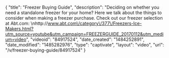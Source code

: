 {
    "title": "Freezer Buying Guide",
    "description": "Deciding on whether you need a standalone freezer for your home?  Here we talk about the things to consider when making a freezer purchase.  Check out our freezer selection at Abt.com: \nhttp:\/\/www.abt.com\/category\/377\/Freezers-Ice-Makers.html?utm_source=youtube&utm_campaign=FREEZERGUIDE_20170112&utm_medium=video",
    "videoid": "84917524",
    "date_created": "1484252891",
    "date_modified": "1485282976",
    "type": "captivate",
    "layout": "video",
    "url": "\/v\/freezer-buying-guide\/84917524"
}